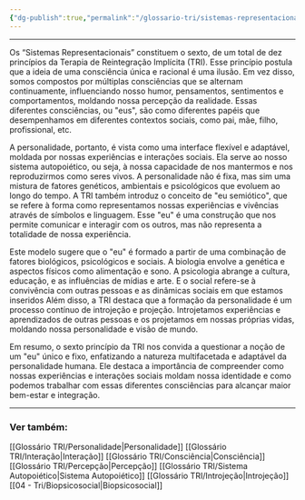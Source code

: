 ```yaml
---
{"dg-publish":true,"permalink":"/glossario-tri/sistemas-representacionais/"}
---
```


---

Os “Sistemas Representacionais” constituem o sexto, de um total de dez princípios da Terapia de Reintegração Implícita (TRI).  Esse princípio postula que a ideia de uma consciência única e racional é uma ilusão. Em vez disso, somos compostos por múltiplas consciências que se alternam continuamente, influenciando nosso humor, pensamentos, sentimentos e comportamentos, moldando nossa percepção da realidade. Essas diferentes consciências, ou "eus", são como diferentes papéis que desempenhamos em diferentes contextos sociais, como pai, mãe, filho, profissional, etc.

A personalidade, portanto, é vista como uma interface flexível e adaptável, moldada por nossas experiências e interações sociais. Ela serve ao nosso sistema autopoiético, ou seja, à nossa capacidade de nos mantermos e nos reproduzirmos como seres vivos. A personalidade não é fixa, mas sim uma mistura de fatores genéticos, ambientais e psicológicos que evoluem ao longo do tempo.
A TRI também introduz o conceito de "eu semiótico", que se refere à forma como representamos nossas experiências e vivências através de símbolos e linguagem. Esse "eu" é uma construção que nos permite comunicar e interagir com os outros, mas não representa a totalidade de nossa experiência.

Este modelo sugere que o "eu" é formado a partir de uma combinação de fatores biológicos, psicológicos e sociais. A biologia envolve a genética e aspectos físicos como alimentação e sono. A psicologia abrange a cultura, educação, e as influências de mídias e arte. E o social refere-se à convivência com outras pessoas e as dinâmicas sociais em que estamos inseridos​
Além disso, a TRI destaca que a formação da personalidade é um processo contínuo de introjeção e projeção. Introjetamos experiências e aprendizados de outras pessoas e os projetamos em nossas próprias vidas, moldando nossa personalidade e visão de mundo.

Em resumo, o sexto princípio da TRI nos convida a questionar a noção de um "eu" único e fixo, enfatizando a natureza multifacetada e adaptável da personalidade humana. Ele destaca a importância de compreender como nossas experiências e interações sociais moldam nossa identidade e como podemos trabalhar com essas diferentes consciências para alcançar maior bem-estar e integração.


----

### Ver também:

[[Glossário TRI/Personalidade\|Personalidade]]
[[Glossário TRI/Interação\|Interação]]
[[Glossário TRI/Consciência\|Consciência]]
[[Glossário TRI/Percepção\|Percepção]]
[[Glossário TRI/Sistema Autopoiético\|Sistema Autopoiético]]
[[Glossário TRI/Introjeção\|Introjeção]]
[[04 - Tri/Biopsicosocial\|Biopsicosocial]]

